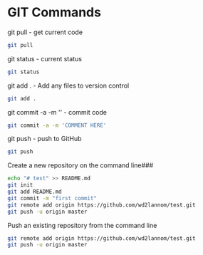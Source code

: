 # GIT Commands

git pull - get current code

```bash
git pull 
```

git status - current status

```bash
git status
```

git add . - Add any files to version control

```bash
git add . 
```

git commit -a -m '' - commit code
```bash
git commit -a -m 'COMMENT HERE'
```

git push - push to GitHub

```bash
git push
```

Create a new repository on the command line###
```bash
echo "# test" >> README.md
git init
git add README.md
git commit -m "first commit"
git remote add origin https://github.com/wd2lannom/test.git
git push -u origin master
```

Push an existing repository from the command line
```bash
git remote add origin https://github.com/wd2lannom/test.git
git push -u origin master
